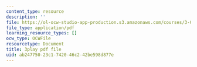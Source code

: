 ```yaml
---
content_type: resource
description: ''
file: https://ol-ocw-studio-app-production.s3.amazonaws.com/courses/3-091sc-introduction-to-solid-state-chemistry-fall-2010/ab24775023c1742046c242be598d877e_fFg4uXMpnV0.pdf
file_type: application/pdf
learning_resource_types: []
ocw_type: OCWFile
resourcetype: Document
title: 3play pdf file
uid: ab247750-23c1-7420-46c2-42be598d877e
---
```

